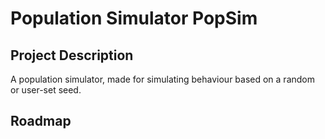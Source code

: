 # Population Simulator PopSim

## Project Description
A population simulator, made for simulating behaviour based on a random or user-set seed.

## Roadmap
